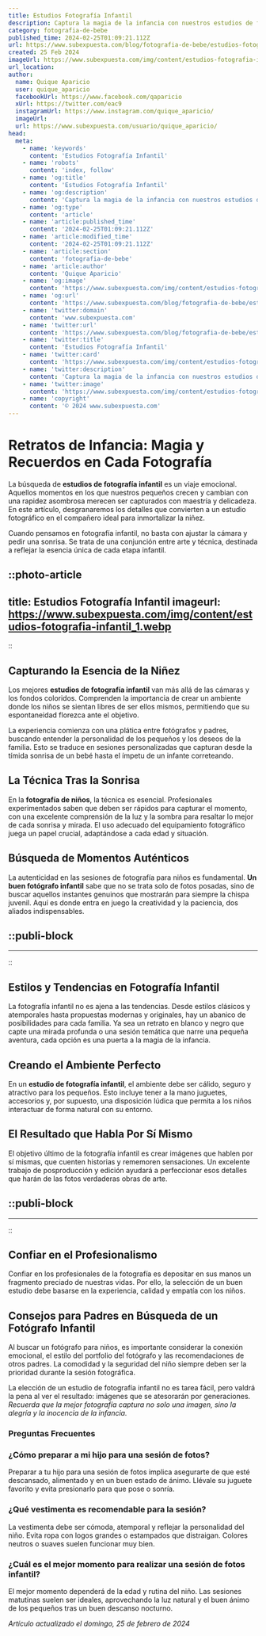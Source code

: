 ```yaml
---
title: Estudios Fotografía Infantil
description: Captura la magia de la infancia con nuestros estudios de fotografía infantil. Calidad profesional y momentos inolvidables.
category: fotografia-de-bebe
published_time: 2024-02-25T01:09:21.112Z
url: https://www.subexpuesta.com/blog/fotografia-de-bebe/estudios-fotografia-infantil
created: 25 Feb 2024
imageUrl: https://www.subexpuesta.com/img/content/estudios-fotografia-infantil_1.webp
url_location:
author:
  name: Quique Aparicio
  user: quique_aparicio
  facebookUrl: https://www.facebook.com/qaparicio
  xUrl: https://twitter.com/eac9
  instagramUrl: https://www.instagram.com/quique_aparicio/
  imageUrl: 
  url: https://www.subexpuesta.com/usuario/quique_aparicio/
head:
  meta:
    - name: 'keywords'
      content: 'Estudios Fotografía Infantil'
    - name: 'robots'
      content: 'index, follow'
    - name: 'og:title'
      content: 'Estudios Fotografía Infantil'
    - name: 'og:description'
      content: 'Captura la magia de la infancia con nuestros estudios de fotografía infantil. Calidad profesional y momentos inolvidables.'
    - name: 'og:type'
      content: 'article'
    - name: 'article:published_time'
      content: '2024-02-25T01:09:21.112Z'
    - name: 'article:modified_time'
      content: '2024-02-25T01:09:21.112Z'
    - name: 'article:section'
      content: 'fotografia-de-bebe'
    - name: 'article:author'
      content: 'Quique Aparicio'
    - name: 'og:image'
      content: 'https://www.subexpuesta.com/img/content/estudios-fotografia-infantil_1.webp'
    - name: 'og:url'
      content: 'https://www.subexpuesta.com/blog/fotografia-de-bebe/estudios-fotografia-infantil'
    - name: 'twitter:domain'
      content: 'www.subexpuesta.com'
    - name: 'twitter:url'
      content: 'https://www.subexpuesta.com/blog/fotografia-de-bebe/estudios-fotografia-infantil'
    - name: 'twitter:title'
      content: 'Estudios Fotografía Infantil'
    - name: 'twitter:card'
      content: 'https://www.subexpuesta.com/img/content/estudios-fotografia-infantil_1.webp'
    - name: 'twitter:description'
      content: 'Captura la magia de la infancia con nuestros estudios de fotografía infantil. Calidad profesional y momentos inolvidables.'
    - name: 'twitter:image'
      content: 'https://www.subexpuesta.com/img/content/estudios-fotografia-infantil_1.webp'
    - name: 'copyright'
      content: '© 2024 www.subexpuesta.com'
---
```

# Retratos de Infancia: Magia y Recuerdos en Cada Fotografía

La búsqueda de **estudios de fotografía infantil** es un viaje emocional. Aquellos momentos en los que nuestros pequeños crecen y cambian con una rapidez asombrosa merecen ser capturados con maestría y delicadeza. En este artículo, desgranaremos los detalles que convierten a un estudio fotográfico en el compañero ideal para inmortalizar la niñez.

Cuando pensamos en fotografía infantil, no basta con ajustar la cámara y pedir una sonrisa. Se trata de una conjunción entre arte y técnica, destinada a reflejar la esencia única de cada etapa infantil.


::photo-article
---
title: Estudios Fotografía Infantil
imageurl: https://www.subexpuesta.com/img/content/estudios-fotografia-infantil_1.webp
---
::


## Capturando la Esencia de la Niñez

Los mejores **estudios de fotografía infantil** van más allá de las cámaras y los fondos coloridos. Comprenden la importancia de crear un ambiente donde los niños se sientan libres de ser ellos mismos, permitiendo que su espontaneidad florezca ante el objetivo.

La experiencia comienza con una plática entre fotógrafos y padres, buscando entender la personalidad de los pequeños y los deseos de la familia. Esto se traduce en sesiones personalizadas que capturan desde la tímida sonrisa de un bebé hasta el ímpetu de un infante correteando.

## La Técnica Tras la Sonrisa

En la **fotografía de niños**, la técnica es esencial. Profesionales experimentados saben que deben ser rápidos para capturar el momento, con una excelente comprensión de la luz y la sombra para resaltar lo mejor de cada sonrisa y mirada. El uso adecuado del equipamiento fotográfico juega un papel crucial, adaptándose a cada edad y situación.

## Búsqueda de Momentos Auténticos

La autenticidad en las sesiones de fotografía para niños es fundamental. **Un buen fotógrafo infantil** sabe que no se trata solo de fotos posadas, sino de buscar aquellos instantes genuinos que mostrarán para siempre la chispa juvenil. Aquí es donde entra en juego la creatividad y la paciencia, dos aliados indispensables.


  ::publi-block
  ---
  ---
  ::
  
  
## Estilos y Tendencias en Fotografía Infantil

La fotografía infantil no es ajena a las tendencias. Desde estilos clásicos y atemporales hasta propuestas modernas y originales, hay un abanico de posibilidades para cada familia. Ya sea un retrato en blanco y negro que capte una mirada profunda o una sesión temática que narre una pequeña aventura, cada opción es una puerta a la magia de la infancia.

## Creando el Ambiente Perfecto

En un **estudio de fotografía infantil**, el ambiente debe ser cálido, seguro y atractivo para los pequeños. Esto incluye tener a la mano juguetes, accesorios y, por supuesto, una disposición lúdica que permita a los niños interactuar de forma natural con su entorno.

## El Resultado que Habla Por Sí Mismo

El objetivo último de la fotografía infantil es crear imágenes que hablen por sí mismas, que cuenten historias y rememoren sensaciones. Un excelente trabajo de posproducción y edición ayudará a perfeccionar esos detalles que harán de las fotos verdaderas obras de arte.


  ::publi-block
  ---
  ---
  ::
  
  
## Confiar en el Profesionalismo

Confiar en los profesionales de la fotografía es depositar en sus manos un fragmento preciado de nuestras vidas. Por ello, la selección de un buen estudio debe basarse en la experiencia, calidad y empatía con los niños.

## Consejos para Padres en Búsqueda de un Fotógrafo Infantil

Al buscar un fotógrafo para niños, es importante considerar la conexión emocional, el estilo del portfolio del fotógrafo y las recomendaciones de otros padres. La comodidad y la seguridad del niño siempre deben ser la prioridad durante la sesión fotográfica.

La elección de un estudio de fotografía infantil no es tarea fácil, pero valdrá la pena al ver el resultado: imágenes que se atesorarán por generaciones. *Recuerda que la mejor fotografía captura no solo una imagen, sino la alegría y la inocencia de la infancia.*

### Preguntas Frecuentes

### ¿Cómo preparar a mi hijo para una sesión de fotos?
Preparar a tu hijo para una sesión de fotos implica asegurarte de que esté descansado, alimentado y en un buen estado de ánimo. Llévale su juguete favorito y evita presionarlo para que pose o sonría.

### ¿Qué vestimenta es recomendable para la sesión?
La vestimenta debe ser cómoda, atemporal y reflejar la personalidad del niño. Evita ropa con logos grandes o estampados que distraigan. Colores neutros o suaves suelen funcionar muy bien.

### ¿Cuál es el mejor momento para realizar una sesión de fotos infantil?
El mejor momento dependerá de la edad y rutina del niño. Las sesiones matutinas suelen ser ideales, aprovechando la luz natural y el buen ánimo de los pequeños tras un buen descanso nocturno.

_Artículo actualizado el domingo, 25 de febrero de 2024_